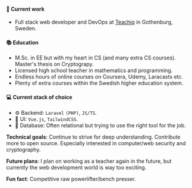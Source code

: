 #### 🎉 Current work

 * Full stack web developer and DevOps at <a target="_blank" href="https://teachiq.com">Teachiq</a> in Gothenburg, Sweden.

#### 📚 Education

 * M.Sc. in EE but with my heart in CS (and many extra CS courses). Master's thesis on Cryptograpy.
 * Licensed high school teacher in mathematics and programming. 
 * Endless hours of online courses on Coursera, Udemy, Laracasts etc.
 * Plenty of extra courses within the Swedish higher education system.

#### 💻 Current stack of choice
 * ⚙️ Backend: `Laravel` `(PHP)`, `JS/TS`.
 * 🎨 UI: `Vue.js`, `TailwindCSS`.
 * 💾 Database: Often relational but trying to use the right tool for the job.

**Technical goals**: Continue to strive for deep understanding. Contribute more to open source. Especially interested in computer/web security and cryptography.

**Future plans**: I plan on working as a teacher again in the future, but currently the web development world is way too exciting.

**Fun fact**: Competitive raw powerlifter/bench presser.
